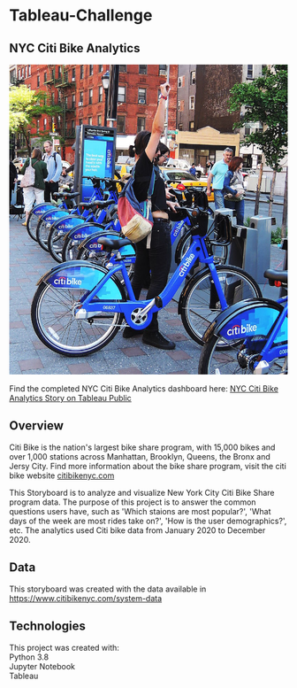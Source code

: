 # Tableau-Challenge

## NYC Citi Bike Analytics
![NYC Bike](./Resources/citi-bike-station-bikes.jpg) </br>

Find the completed NYC Citi Bike Analytics dashboard here: [NYC Citi Bike Analytics Story on Tableau Public](https://public.tableau.com/profile/saloni.gupta1925#!/vizhome/citi-bike-analytics_16156162256310/NYCCitiBikeAnalytics?publish=yes) </br>

## Overview
Citi Bike is the nation's largest bike share program, with 15,000 bikes and over 1,000 stations across Manhattan, Brooklyn, Queens, the Bronx and Jersy City. Find more information about the bike share program, visit the citi bike website [citibikenyc.com](https://www.citibikenyc.com/)

This Storyboard is to analyze and visualize New York City Citi Bike Share program data. The purpose of this project is to answer the common questions users have, such as 'Which staions are most popular?', 'What days of the week are most rides take on?', 'How is the user demographics?', etc. The analytics used Citi bike data from January 2020 to December 2020.

## Data
This storyboard was created with the data available in https://www.citibikenyc.com/system-data

## Technologies
This project was created with:
</br>
Python 3.8 </br>
Jupyter Notebook </br>
Tableau </br>
 
